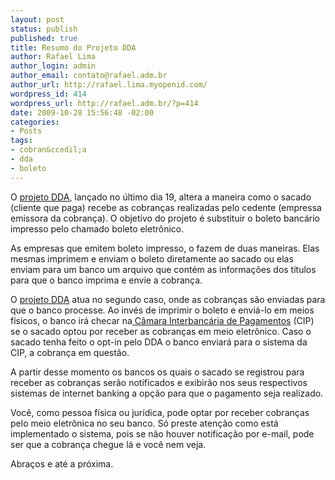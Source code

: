 ```yaml
--- 
layout: post
status: publish
published: true
title: Resumo do Projeto DDA
author: Rafael Lima
author_login: admin
author_email: contato@rafael.adm.br
author_url: http://rafael.lima.myopenid.com/
wordpress_id: 414
wordpress_url: http://rafael.adm.br/?p=414
date: 2009-10-28 15:56:48 -02:00
categories: 
- Posts
tags: 
- cobran&ccedil;a
- dda
- boleto
---
```

O <a href="http://www.febraban.org.br/projetodda/">projeto DDA</a>, lan&ccedil;ado no &uacute;ltimo dia 19, altera a maneira como o sacado (cliente que paga) recebe as cobran&ccedil;as realizadas pelo cedente (empressa emissora da cobran&ccedil;a). O objetivo do projeto &eacute; substituir o boleto banc&aacute;rio impresso pelo chamado boleto eletr&ocirc;nico.

As empresas que emitem boleto impresso, o fazem de duas maneiras. Elas mesmas imprimem e enviam o boleto diretamente ao sacado ou elas enviam para um banco um arquivo que cont&eacute;m as informa&ccedil;&otilde;es dos t&iacute;tulos para que o banco imprima e envie a cobran&ccedil;a.

O <a href="http://www.febraban.org.br/projetodda/">projeto DDA</a> atua no segundo caso, onde as cobran&ccedil;as s&atilde;o enviadas para que o banco processe. Ao inv&eacute;s de imprimir o boleto e envi&aacute;-lo em meios f&iacute;sicos, o banco ir&aacute; checar na<a href="http://www.cip-bancos.org.br/"> C&acirc;mara Interbanc&aacute;ria de Pagamentos</a> (CIP) se o sacado optou por receber as cobran&ccedil;as em meio eletr&ocirc;nico. Caso o sacado tenha feito o opt-in pelo DDA o banco enviar&aacute; para o sistema da CIP, a cobran&ccedil;a em quest&atilde;o.

A partir desse momento os bancos os quais o sacado se registrou para receber as cobran&ccedil;as ser&atilde;o notificados e exibir&atilde;o nos seus respectivos sistemas de internet banking a op&ccedil;&atilde;o para que o pagamento seja realizado.

Voc&ecirc;, como pessoa f&iacute;sica ou jur&iacute;dica, pode optar por receber cobran&ccedil;as pelo meio eletr&ocirc;nica no seu banco. S&oacute; preste aten&ccedil;&atilde;o como est&aacute; implementado o sistema, pois se n&atilde;o houver notifica&ccedil;&atilde;o por e-mail, pode ser que a cobran&ccedil;a chegue l&aacute; e voc&ecirc; nem veja.

Abra&ccedil;os e at&eacute; a pr&oacute;xima.
